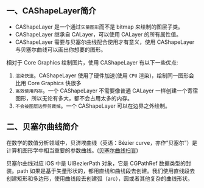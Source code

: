 
## 一、CAShapeLayer简介

* CAShapeLayer 是一个通过`矢量图形`而不是 bitmap 来绘制的图层子类。
* CAShapeLayer 继承自 CALayer，可以使用 CALayer 的所有属性值。
* CAShapeLayer 需要与贝塞尔曲线配合使用才有意义，使用 CAShapeLayer 与贝塞尔曲线可以画出你想要的图形。

相对于 Core Graphics 绘制图片，使用 CAShapeLayer 有以下一些优点:

1. `渲染快速`。CAShapeLayer 使用了硬件加速(使用 `CPU` 渲染)，绘制同一图形会比用 Core Graphics 快很多
2. `高效使用内存`。一个 CAShapeLayer 不需要像普通 CALayer 一样创建一个寄宿图形，所以无论有多大，都不会占用太多的内存。
3. `不会被图层边界剪裁掉`。一个 CAShapeLayer 可以在边界之外绘制。


## 二、贝塞尔曲线简介

在数学的数值分析领域中，贝济埃曲线（英语：Bézier curve，亦作“贝塞尔”）是计算机图形学中相当重要的参数曲线。([贝塞尔曲线扫盲](http://www.html-js.com/article/1628))

贝塞尔曲线对应 iOS 中是 UIBezierPath 对象，它是 CGPathRef 数据类型的封装。path 如果是基于矢量形状的，都用直线和曲线段去创建。我们使用直线段去创建矩形和多边形，使用曲线段去创建弧（arc），圆或者其他复杂的曲线形状。
